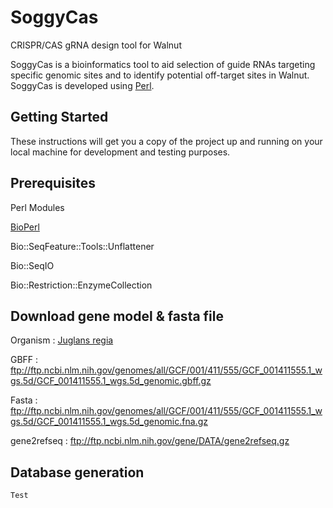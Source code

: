 # SoggyCas
CRISPR/CAS gRNA design tool for Walnut

SoggyCas is a bioinformatics tool to aid selection of guide RNAs targeting specific genomic sites and to identify potential off-target sites in Walnut. SoggyCas is developed using [Perl](https://www.perl.org/).

## Getting Started
These instructions will get you a copy of the project up and running on your local machine for development and testing purposes.

## Prerequisites

Perl Modules

[BioPerl](https://metacpan.org/release/BioPerl)

Bio::SeqFeature::Tools::Unflattener

Bio::SeqIO

Bio::Restriction::EnzymeCollection


## Download gene model & fasta file

Organism : [Juglans regia](https://www.ncbi.nlm.nih.gov/genome/?term=juglans+regia)

GBFF : ftp://ftp.ncbi.nlm.nih.gov/genomes/all/GCF/001/411/555/GCF_001411555.1_wgs.5d/GCF_001411555.1_wgs.5d_genomic.gbff.gz


Fasta : ftp://ftp.ncbi.nlm.nih.gov/genomes/all/GCF/001/411/555/GCF_001411555.1_wgs.5d/GCF_001411555.1_wgs.5d_genomic.fna.gz


gene2refseq : ftp://ftp.ncbi.nlm.nih.gov/gene/DATA/gene2refseq.gz


## Database generation
```bash
Test
```
